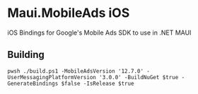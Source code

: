 # Maui.MobileAds iOS
iOS Bindings for Google's Mobile Ads SDK to use in .NET MAUI

## Building

```pwsh
pwsh ./build.ps1 -MobileAdsVersion '12.7.0' -UserMessagingPlatformVersion '3.0.0' -BuildNuGet $true -GenerateBindings $false -IsRelease $true
```